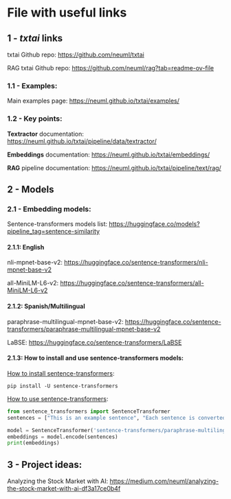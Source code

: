 # File with useful links

## 1 - *txtai* links

txtai Github repo: https://github.com/neuml/txtai


RAG txtai Github repo: https://github.com/neuml/rag?tab=readme-ov-file

### 1.1 - Examples:

Main examples page: https://neuml.github.io/txtai/examples/ 

### 1.2 - Key points:

**Textractor** documentation: https://neuml.github.io/txtai/pipeline/data/textractor/

**Embeddings** documentation: https://neuml.github.io/txtai/embeddings/

**RAG** pipeline documentation: https://neuml.github.io/txtai/pipeline/text/rag/


## 2 - Models

### 2.1 - Embedding models:

Sentence-transformers models list: https://huggingface.co/models?pipeline_tag=sentence-similarity

#### 2.1.1: English

nli-mpnet-base-v2: https://huggingface.co/sentence-transformers/nli-mpnet-base-v2

all-MiniLM-L6-v2: https://huggingface.co/sentence-transformers/all-MiniLM-L6-v2

#### 2.1.2: Spanish/Multilingual

paraphrase-multilingual-mpnet-base-v2: https://huggingface.co/sentence-transformers/paraphrase-multilingual-mpnet-base-v2

LaBSE: https://huggingface.co/sentence-transformers/LaBSE

#### 2.1.3: How to install and use sentence-transformers models:

<u>How to install sentence-transformers</u>:

``pip install -U sentence-transformers``

<u>How to use sentence-transformers</u>: 

```python
from sentence_transformers import SentenceTransformer
sentences = ["This is an example sentence", "Each sentence is converted"]

model = SentenceTransformer('sentence-transformers/paraphrase-multilingual-mpnet-base-v2')
embeddings = model.encode(sentences)
print(embeddings)
```



## 3 - Project ideas:

Analyzing the Stock Market with AI: 
https://medium.com/neuml/analyzing-the-stock-market-with-ai-df3a17ce0b4f

